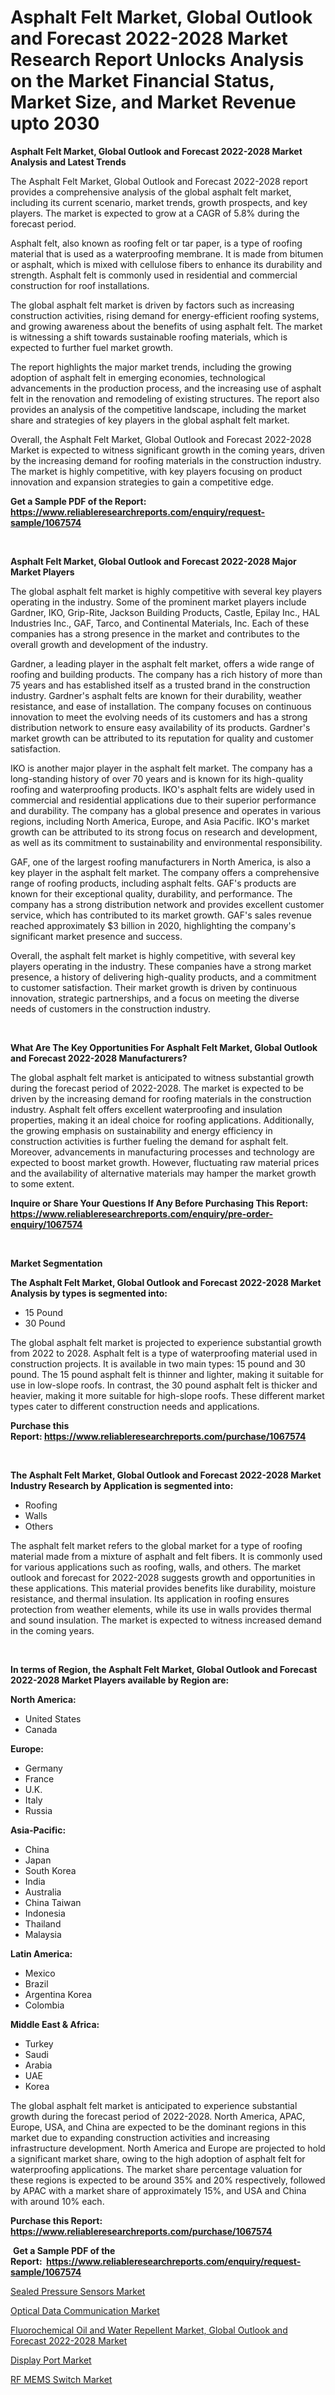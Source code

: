 <p><h1>Asphalt Felt Market, Global Outlook and Forecast 2022-2028 Market Research Report Unlocks Analysis on the Market Financial Status, Market Size, and Market Revenue upto 2030</h1></p><p><strong>Asphalt Felt Market, Global Outlook and Forecast 2022-2028 Market Analysis and Latest Trends</strong></p>
<p><p>The Asphalt Felt Market, Global Outlook and Forecast 2022-2028 report provides a comprehensive analysis of the global asphalt felt market, including its current scenario, market trends, growth prospects, and key players. The market is expected to grow at a CAGR of 5.8% during the forecast period.</p><p>Asphalt felt, also known as roofing felt or tar paper, is a type of roofing material that is used as a waterproofing membrane. It is made from bitumen or asphalt, which is mixed with cellulose fibers to enhance its durability and strength. Asphalt felt is commonly used in residential and commercial construction for roof installations.</p><p>The global asphalt felt market is driven by factors such as increasing construction activities, rising demand for energy-efficient roofing systems, and growing awareness about the benefits of using asphalt felt. The market is witnessing a shift towards sustainable roofing materials, which is expected to further fuel market growth.</p><p>The report highlights the major market trends, including the growing adoption of asphalt felt in emerging economies, technological advancements in the production process, and the increasing use of asphalt felt in the renovation and remodeling of existing structures. The report also provides an analysis of the competitive landscape, including the market share and strategies of key players in the global asphalt felt market.</p><p>Overall, the Asphalt Felt Market, Global Outlook and Forecast 2022-2028 Market is expected to witness significant growth in the coming years, driven by the increasing demand for roofing materials in the construction industry. The market is highly competitive, with key players focusing on product innovation and expansion strategies to gain a competitive edge.</p></p>
<p><strong>Get a Sample PDF of the Report:&nbsp; <a href="https://www.reliableresearchreports.com/enquiry/request-sample/1067574">https://www.reliableresearchreports.com/enquiry/request-sample/1067574</a></strong></p>
<p>&nbsp;</p>
<p><strong>Asphalt Felt Market, Global Outlook and Forecast 2022-2028 Major Market Players</strong></p>
<p><p>The global asphalt felt market is highly competitive with several key players operating in the industry. Some of the prominent market players include Gardner, IKO, Grip-Rite, Jackson Building Products, Castle, Epilay Inc., HAL Industries Inc., GAF, Tarco, and Continental Materials, Inc. Each of these companies has a strong presence in the market and contributes to the overall growth and development of the industry.</p><p>Gardner, a leading player in the asphalt felt market, offers a wide range of roofing and building products. The company has a rich history of more than 75 years and has established itself as a trusted brand in the construction industry. Gardner's asphalt felts are known for their durability, weather resistance, and ease of installation. The company focuses on continuous innovation to meet the evolving needs of its customers and has a strong distribution network to ensure easy availability of its products. Gardner's market growth can be attributed to its reputation for quality and customer satisfaction.</p><p>IKO is another major player in the asphalt felt market. The company has a long-standing history of over 70 years and is known for its high-quality roofing and waterproofing products. IKO's asphalt felts are widely used in commercial and residential applications due to their superior performance and durability. The company has a global presence and operates in various regions, including North America, Europe, and Asia Pacific. IKO's market growth can be attributed to its strong focus on research and development, as well as its commitment to sustainability and environmental responsibility.</p><p>GAF, one of the largest roofing manufacturers in North America, is also a key player in the asphalt felt market. The company offers a comprehensive range of roofing products, including asphalt felts. GAF's products are known for their exceptional quality, durability, and performance. The company has a strong distribution network and provides excellent customer service, which has contributed to its market growth. GAF's sales revenue reached approximately $3 billion in 2020, highlighting the company's significant market presence and success.</p><p>Overall, the asphalt felt market is highly competitive, with several key players operating in the industry. These companies have a strong market presence, a history of delivering high-quality products, and a commitment to customer satisfaction. Their market growth is driven by continuous innovation, strategic partnerships, and a focus on meeting the diverse needs of customers in the construction industry.</p></p>
<p>&nbsp;</p>
<p><strong>What Are The Key Opportunities For Asphalt Felt Market, Global Outlook and Forecast 2022-2028 Manufacturers?</strong></p>
<p><p>The global asphalt felt market is anticipated to witness substantial growth during the forecast period of 2022-2028. The market is expected to be driven by the increasing demand for roofing materials in the construction industry. Asphalt felt offers excellent waterproofing and insulation properties, making it an ideal choice for roofing applications. Additionally, the growing emphasis on sustainability and energy efficiency in construction activities is further fueling the demand for asphalt felt. Moreover, advancements in manufacturing processes and technology are expected to boost market growth. However, fluctuating raw material prices and the availability of alternative materials may hamper the market growth to some extent.</p></p>
<p><strong>Inquire or Share Your Questions If Any Before Purchasing This Report: <a href="https://www.reliableresearchreports.com/enquiry/pre-order-enquiry/1067574">https://www.reliableresearchreports.com/enquiry/pre-order-enquiry/1067574</a></strong></p>
<p>&nbsp;</p>
<p><strong>Market Segmentation</strong></p>
<p><strong>The Asphalt Felt Market, Global Outlook and Forecast 2022-2028 Market Analysis by types is segmented into:</strong></p>
<p><ul><li>15 Pound</li><li>30 Pound</li></ul></p>
<p><p>The global asphalt felt market is projected to experience substantial growth from 2022 to 2028. Asphalt felt is a type of waterproofing material used in construction projects. It is available in two main types: 15 pound and 30 pound. The 15 pound asphalt felt is thinner and lighter, making it suitable for use in low-slope roofs. In contrast, the 30 pound asphalt felt is thicker and heavier, making it more suitable for high-slope roofs. These different market types cater to different construction needs and applications.</p></p>
<p><strong>Purchase this Report:&nbsp;<a href="https://www.reliableresearchreports.com/purchase/1067574">https://www.reliableresearchreports.com/purchase/1067574</a></strong></p>
<p>&nbsp;</p>
<p><strong>The Asphalt Felt Market, Global Outlook and Forecast 2022-2028 Market Industry Research by Application is segmented into:</strong></p>
<p><ul><li>Roofing</li><li>Walls</li><li>Others</li></ul></p>
<p><p>The asphalt felt market refers to the global market for a type of roofing material made from a mixture of asphalt and felt fibers. It is commonly used for various applications such as roofing, walls, and others. The market outlook and forecast for 2022-2028 suggests growth and opportunities in these applications. This material provides benefits like durability, moisture resistance, and thermal insulation. Its application in roofing ensures protection from weather elements, while its use in walls provides thermal and sound insulation. The market is expected to witness increased demand in the coming years.</p></p>
<p>&nbsp;</p>
<p><strong>In terms of Region, the Asphalt Felt Market, Global Outlook and Forecast 2022-2028 Market Players available by Region are:</strong></p>
<p>
    <p> <strong> North America: </strong>
        <ul>
            <li>United States</li>
            <li>Canada</li>
        </ul>
        </p> 
    <p> <strong> Europe: </strong>
        <ul>
            <li>Germany</li>
            <li>France</li>
            <li>U.K.</li>
            <li>Italy</li>
            <li>Russia</li>
        </ul>
        </p> 
    <p> <strong> Asia-Pacific: </strong>
        <ul>
            <li>China</li>
            <li>Japan</li>
            <li>South Korea</li>
            <li>India</li>
            <li>Australia</li>
            <li>China Taiwan</li>
            <li>Indonesia</li>
            <li>Thailand</li>
            <li>Malaysia</li>
        </ul>
        </p> 
    <p> <strong> Latin America: </strong>
        <ul>
            <li>Mexico</li>
            <li>Brazil</li>
            <li>Argentina Korea</li>
            <li>Colombia</li>
        </ul>
        </p> 
    <p> <strong> Middle East & Africa: </strong>
        <ul>
            <li>Turkey</li>
            <li>Saudi</li>
            <li>Arabia</li>
            <li>UAE</li>
            <li>Korea</li>
        </ul>
    </p>
    </p>
<p><p>The global asphalt felt market is anticipated to experience substantial growth during the forecast period of 2022-2028. North America, APAC, Europe, USA, and China are expected to be the dominant regions in this market due to expanding construction activities and increasing infrastructure development. North America and Europe are projected to hold a significant market share, owing to the high adoption of asphalt felt for waterproofing applications. The market share percentage valuation for these regions is expected to be around 35% and 20% respectively, followed by APAC with a market share of approximately 15%, and USA and China with around 10% each.</p></p>
<p><strong>Purchase this Report: <a href="https://www.reliableresearchreports.com/purchase/1067574">https://www.reliableresearchreports.com/purchase/1067574</a></strong></p>
<p>&nbsp;<strong>Get a Sample PDF of the Report:&nbsp;&nbsp;<a href="https://www.reliableresearchreports.com/enquiry/request-sample/1067574">https://www.reliableresearchreports.com/enquiry/request-sample/1067574</a></strong></p>
<p><strong></strong></p>
<p><p><a href="https://www.reportprime.com/sealed-pressure-sensors-r5797">Sealed Pressure Sensors Market</a></p><p><a href="https://www.linkedin.com/pulse/optical-data-communication-market-share-amp-new-trends-analysis-kafxe/">Optical Data Communication Market</a></p><p><a href="https://github.com/NorbertYates/Market-Research-Report-List-1/blob/main/fluorochemical-oil-and-water-repellent-market-global-outlook-and-forecast-2022-2028-market.md">Fluorochemical Oil and Water Repellent Market, Global Outlook and Forecast 2022-2028 Market</a></p><p><a href="https://www.linkedin.com/pulse/display-port-market-research-report-provides-thorough-industry-wrbge/">Display Port Market</a></p><p><a href="https://www.reportprime.com/rf-mems-switch-r5799">RF MEMS Switch Market</a></p></p>